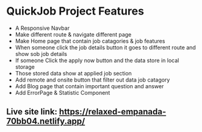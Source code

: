 
# QuickJob Project Features

 * A Responsive Navbar
 * Make different route & navigate different page 
 * Make Home page that contain job catagories & job features 
 * When someone click the job details button it goes to different route and show sob job details
 * If someone Click the apply now button and the data store in local storage
 * Those stored data show at applied job section 
 * Add remote and onsite button that filter out data job catagory
 * Add Blog page that contain important question and answer
 * Add ErrorPage & Statistic Component

## Live site link: https://relaxed-empanada-70bb04.netlify.app/
